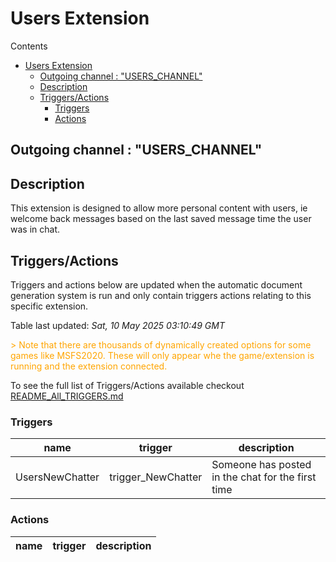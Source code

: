 <!-- this file will be auto updated for triggers and actions when the apidocs automatic
document builder is run.
To have the triggers and actions inserted do not remove the tags 'ReplaceTAGFor...' below
To run go to 'StreamRoller\docs\apidocs' and run 'node readmebuilder.mjs'
The script will parse files in the extensions directory looking for "triggersandactions ="
if found it will attempt to load hte file and use the exported 'triggersandactions' variable
to create the tables shown in the parsed README.md files
This was the only way I could find to autoupdate the triggers and actions lists
 -->

# Users Extension

Contents

- [Users Extension](#users-extension)
  - [Outgoing channel : "USERS\_CHANNEL"](#outgoing-channel--users_channel)
  - [Description](#description)
  - [Triggers/Actions](#triggersactions)
    - [Triggers](#triggers)
    - [Actions](#actions)

## Outgoing channel : "USERS_CHANNEL"

## Description

This extension is designed to allow more personal content with users, ie welcome back messages based on the last
saved message time the user was in chat.

## Triggers/Actions



Triggers and actions below are updated when the automatic document generation system is run and only contain triggers actions relating to this specific extension.

Table last updated: *Sat, 10 May 2025 03:10:49 GMT*

<div style='color:orange'>> Note that there are thousands of dynamically created options for some games like MSFS2020. These will only appear whe the game/extension is running and the extension connected.</div>

To see the full list of Triggers/Actions available checkout [README_All_TRIGGERS.md](https://github.com/SilenusTA/StreamRoller/blob/master/README_All_TRIGGERS.md)

### Triggers

| name | trigger | description |
| --- | --- | --- |
| UsersNewChatter | trigger_NewChatter | Someone has posted in the chat for the first time |


### Actions

| name | trigger | description |
| --- | --- | --- |

